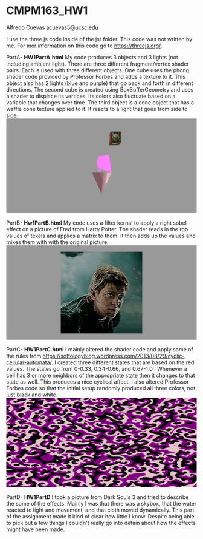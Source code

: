 # CMPM163_HW1
Alfredo Cuevas
acuevas5@ucsc.edu

I use the three.js code inside of the js/ folder. This code was not written by me. For mor information on this code go to https://threejs.org/. 

PartA- <b>HW1PartA.html</b>
My code produces 3 objects and 3 lights (not including ambient light). There are three different fragment/vertex shader pairs. Each is used with three different objects. One cube uses the phong shader code provided by Professor Forbes and adds a texture to it. This object also has 2 lights (blue and purple) that go back and forth in different directions. The second cube is created using BoxBufferGeometry and uses a shader to displace its vertices. Its colors also fluctuate based on a variable that changes over time. The third object is a cone object that has a waffle cone texture applied to it. It reacts to a light that goes from side to side. <img src="HW1PartAPic.png">

PartB- <b>Hw1PartB.html</b>
My code uses a filter kernal to apply a right sobel effect on a picture of Fred from Harry Potter. The shader reads in the rgb values of texels and applies a matrix to them. It then adds up the values and mixes them with with the original picture. <img src="HW1PartBPic.png">

PartC- <b>HW1PartC.html</b>
I mainly altered the shader code and apply some of the rules from https://softologyblog.wordpress.com/2013/08/29/cyclic-cellular-automata/. I created three different states that are based on the red values. The states go from 0-0.33, 0.34-0.66, and 0.67-1.0 . Whenever a cell has 3 or more neighbors of the appropriate state then it changes to that state as well. This produces a nice cyclical affect. I also altered Professor Forbes code so that the initial setup randomly produced all three colors, not just black and white.
<img src="HW1PartCPic.png">

PartD- <b>HW1PartD</b>
I took a picture from Dark Souls 3 and tried to describe the some of the effects. Mainly I was that there was a skybox, that the water reacted to light and movement, and that cloth moved dynamically. This part of the assignment made it kind of clear how little I know. Despite being able to pick out a few things I couldn't really go into detain about how the effects might have been made. 

